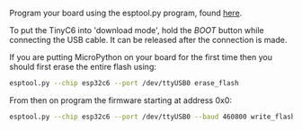 Program your board using the esptool.py program, found
[here](https://github.com/espressif/esptool).

To put the TinyC6 into 'download mode', hold the _BOOT_ button while connecting
the USB cable. It can be released after the connection is made.

If you are putting MicroPython on your board for the first time then you should
first erase the entire flash using:

```bash
esptool.py --chip esp32c6 --port /dev/ttyUSB0 erase_flash
```

From then on program the firmware starting at address 0x0:

```bash
esptool.py --chip esp32c6 --port /dev/ttyUSB0 --baud 460800 write_flash -z 0x0 UM_TINYC6-20240602-v1.24.0.bin
```

